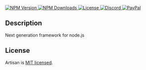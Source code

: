 <a href="https://npmjs.com/org/artisanjs" target="_blank">
<img src="https://img.shields.io/npm/v/@artisanjs/core.svg" alt="NPM Version" />
</a>
<a href="https://npmjs.com/org/artisanjs" target="_blank">
<img src="https://img.shields.io/npm/dm/@artisanjs/core.svg" alt="NPM Downloads" />
</a>
<a href="https://npmjs.com/org/artisanjs" target="_blank">
<img src="https://img.shields.io/npm/l/@artisanjs/core.svg" alt="License" />
</a>
<a href="https://discord.gg/u993VxP" target="_blank">
<img src="https://img.shields.io/badge/discord-online-brightgreen.svg" alt="Discord" />
</a>
<a href="https://paypal.me/partyka95" target="_blank">
<img src="https://img.shields.io/badge/Donate-PayPal-ff3f59.svg" alt="PayPal" />
</a>

## Description
Next generation framework for node.js

## License
Artisan is [MIT licensed](LICENSE).
